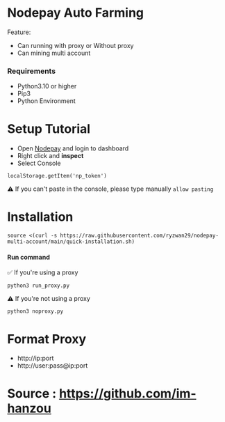 # Nodepay Auto Farming
Feature:
- Can running with proxy or Without proxy
- Can mining multi account

### Requirements
- Python3.10 or higher
- Pip3
- Python Environment

# Setup Tutorial
- Open [Nodepay](https://app.nodepay.ai/register?ref=ZUCBuJaIoBXLE6J) and login to dashboard
- Right click and **inspect**
- Select Console
```
localStorage.getItem('np_token')
```
⚠️ If you can't paste in the console, please type manually ```allow pasting```

# Installation
```
source <(curl -s https://raw.githubusercontent.com/ryzwan29/nodepay-multi-account/main/quick-installation.sh)
```

#### Run command
✅ If you're using a proxy
```
python3 run_proxy.py
```
⚠️ If you're not using a proxy
```
python3 noproxy.py
```

# Format Proxy
- http://ip:port
- http://user:pass@ip:port

# Source : https://github.com/im-hanzou

